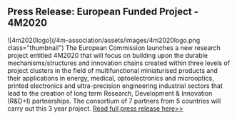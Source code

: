 ## Press Release: European Funded Project - 4M2020

![4m2020logo](/4m-association/assets/images/4m2020logo.png class="thumbnail")
The European Commission launches a new research project entitled 4M2020 that will focus on building upon the durable mechanisms/structures and innovation chains created within three levels of project clusters in the field of multifunctional miniaturised products and their applications in energy, medical, optoelectronics and microoptics, printed electronics and ultra-precision engineering industrial sectors that lead to the creation of long term Research, Development & Innovation (R&D+I) partnerships. The consortium of 7 partners from 5 countries will carry out this 3 year project. [Read full press release here>>](/4m-association/assets/files/4M2020_Launch-Press-Release.pdf)